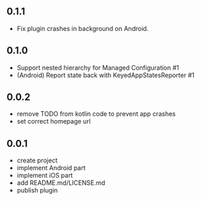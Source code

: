 ## 0.1.1
* Fix plugin crashes in background on Android.
## 0.1.0
* Support nested hierarchy for Managed Configuration #1
* (Android) Report state back with KeyedAppStatesReporter #1
## 0.0.2

* remove TODO from kotlin code to prevent app crashes
* set correct homepage url
## 0.0.1

* create project
* implement Android part
* implement iOS part
* add README.md/LICENSE.md
* publish plugin
